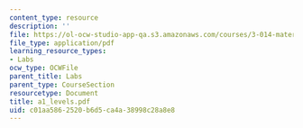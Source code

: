 ```yaml
---
content_type: resource
description: ''
file: https://ol-ocw-studio-app-qa.s3.amazonaws.com/courses/3-014-materials-laboratory-fall-2006/c01aa5862520b6d5ca4a38998c28a8e8_a1_levels.pdf
file_type: application/pdf
learning_resource_types:
- Labs
ocw_type: OCWFile
parent_title: Labs
parent_type: CourseSection
resourcetype: Document
title: a1_levels.pdf
uid: c01aa586-2520-b6d5-ca4a-38998c28a8e8
---
```


